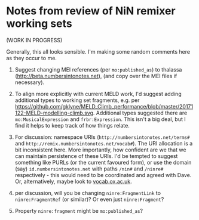 # Notes from review of NiN remixer working sets

(WORK IN PROGRESS)

Generally, this all looks sensible.  I'm making some random comments here as they occur to me. 

1. Suggest changing MEI references (per `mo:published_as`) to thalassa (http://beta.numbersintonotes.net), (and copy over the MEI files if necessary).

2. To align more explicitly with current MELD work, I'd suggest adding additional types to working set fragments, e.g. per https://github.com/gklyne/MELD_Climb_performance/blob/master/20171122-MELD-modelling-climb.svg.  Additional types suggested there are `mo:MusicalExpression` and `frbr:Expression`.  This isn't a big deal, but I find it helps to keep track of how things relate.

3. For discussion:  namespace URIs (`http://numbersintonotes.net/terms#` and `http://remix.numbersintonotes.net/vocab#`).  The URI allocation is a bit inconsistent here.  More importantly, how confident are we that we can maintain persistence of these URIs.  I'd be tempted to suggest something like PURLs (or the current favoured form), or use the domain (say) `id.numbersintonotes.net` with paths `/nin#` and `/ninre#` respectively - this would need to be coordinated and agreed with Dave.  Or, alternatively, maybe look to [vocab.ox.ac.uk](http://vocab.ox.ac.uk/index).

4. per discussion, will you be changing `ninre:FragmentLink` to `ninre:FragmentRef` (or similar)?  Or even just `ninre:Fragment`?

5. Property `ninre:fragment` might be `mo:published_as`?



